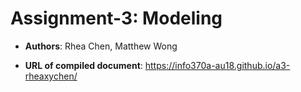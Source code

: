 # Assignment-3: Modeling

- **Authors**: Rhea Chen, Matthew Wong

- **URL of compiled document**: https://info370a-au18.github.io/a3-rheaxychen/
